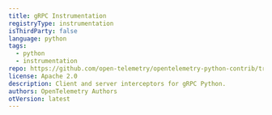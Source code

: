 ```yaml
---
title: gRPC Instrumentation
registryType: instrumentation
isThirdParty: false
language: python
tags:
  - python
  - instrumentation
repo: https://github.com/open-telemetry/opentelemetry-python-contrib/tree/main/instrumentation/opentelemetry-instrumentation-grpc
license: Apache 2.0
description: Client and server interceptors for gRPC Python.
authors: OpenTelemetry Authors
otVersion: latest
---
```

